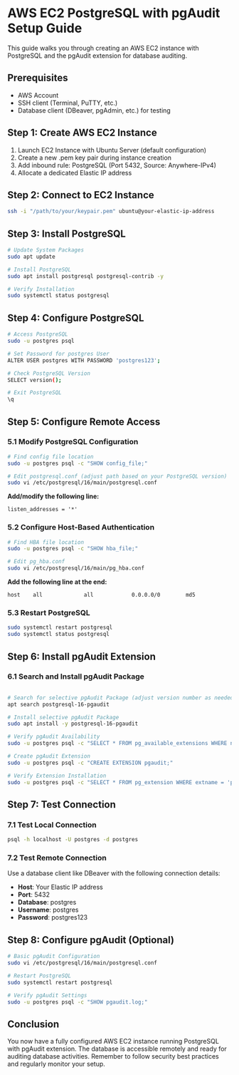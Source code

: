 # AWS EC2 PostgreSQL with pgAudit Setup Guide

This guide walks you through creating an AWS EC2 instance with PostgreSQL and the pgAudit extension for database auditing.

## Prerequisites

- AWS Account
- SSH client (Terminal, PuTTY, etc.)
- Database client (DBeaver, pgAdmin, etc.) for testing

## Step 1: Create AWS EC2 Instance
1. Launch EC2 Instance with Ubuntu Server (default configuration)
2. Create a new .pem key pair during instance creation
3. Add inbound rule: PostgreSQL (Port 5432, Source: Anywhere-IPv4)
4. Allocate a dedicated Elastic IP address

## Step 2: Connect to EC2 Instance
```bash
ssh -i "/path/to/your/keypair.pem" ubuntu@your-elastic-ip-address
```

## Step 3: Install PostgreSQL

```bash
# Update System Packages
sudo apt update

# Install PostgreSQL
sudo apt install postgresql postgresql-contrib -y

# Verify Installation
sudo systemctl status postgresql
```

## Step 4: Configure PostgreSQL

```bash
# Access PostgreSQL
sudo -u postgres psql

# Set Password for postgres User
ALTER USER postgres WITH PASSWORD 'postgres123';

# Check PostgreSQL Version
SELECT version();

# Exit PostgreSQL
\q
```

## Step 5: Configure Remote Access

### 5.1 Modify PostgreSQL Configuration
```bash
# Find config file location
sudo -u postgres psql -c "SHOW config_file;"

# Edit postgresql.conf (adjust path based on your PostgreSQL version)
sudo vi /etc/postgresql/16/main/postgresql.conf
```

**Add/modify the following line:**
```
listen_addresses = '*'
```

### 5.2 Configure Host-Based Authentication
```bash
# Find HBA file location
sudo -u postgres psql -c "SHOW hba_file;"

# Edit pg_hba.conf
sudo vi /etc/postgresql/16/main/pg_hba.conf
```

**Add the following line at the end:**
```
host    all             all            0.0.0.0/0        md5
```

### 5.3 Restart PostgreSQL
```bash
sudo systemctl restart postgresql
sudo systemctl status postgresql
```

## Step 6: Install pgAudit Extension

### 6.1 Search and Install pgAudit Package
```bash

# Search for selective pgAudit Package (adjust version number as needed)
apt search postgresql-16-pgaudit

# Install selective pgAudit Package
sudo apt install -y postgresql-16-pgaudit

# Verify pgAudit Availability
sudo -u postgres psql -c "SELECT * FROM pg_available_extensions WHERE name = 'pgaudit';"

# Create pgAudit Extension
sudo -u postgres psql -c "CREATE EXTENSION pgaudit;"

# Verify Extension Installation
sudo -u postgres psql -c "SELECT * FROM pg_extension WHERE extname = 'pgaudit';"
```

## Step 7: Test Connection

### 7.1 Test Local Connection
```bash
psql -h localhost -U postgres -d postgres
```

### 7.2 Test Remote Connection
Use a database client like DBeaver with the following connection details:
- **Host**: Your Elastic IP address
- **Port**: 5432
- **Database**: postgres
- **Username**: postgres
- **Password**: postgres123

## Step 8: Configure pgAudit (Optional)
 
```bash
# Basic pgAudit Configuration
sudo vi /etc/postgresql/16/main/postgresql.conf

# Restart PostgreSQL
sudo systemctl restart postgresql

# Verify pgAudit Settings
sudo -u postgres psql -c "SHOW pgaudit.log;"
```

## Conclusion

You now have a fully configured AWS EC2 instance running PostgreSQL with pgAudit extension. The database is accessible remotely and ready for auditing database activities. Remember to follow security best practices and regularly monitor your setup.
